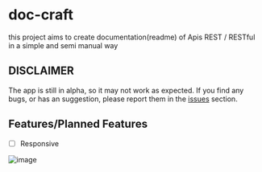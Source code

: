 # doc-craft
this project aims to create documentation(readme) of Apis REST / RESTful in a simple and semi manual way
## DISCLAIMER

The app is still in alpha, so it may not work as expected. If you find any bugs, or has an suggestion, please report them in the [issues](https://github.com/YrllanBrandao/myanimes/issues) section.

## Features/Planned Features
- [ ] Responsive


![image](https://github.com/YrllanBrandao/doc-craft/assets/77467410/d0c88641-1f45-415c-9c06-42d1be508161)
